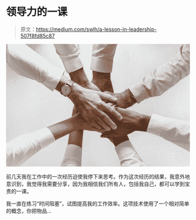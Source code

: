 # 领导力的一课

> 原文：<https://medium.com/swlh/a-lesson-in-leadership-507f8fd85c87>

![](img/85c89d8319f2846d5b625bef6dcfc4da.png)

前几天我在工作中的一次经历迫使我停下来思考。作为这次经历的结果，我意外地意识到，我觉得我需要分享，因为我相信我们所有人，包括我自己，都可以学到宝贵的一课。

我一直在练习“时间阻塞”，试图提高我的工作效率。这项技术使用了一个相对简单的概念，你把物品…